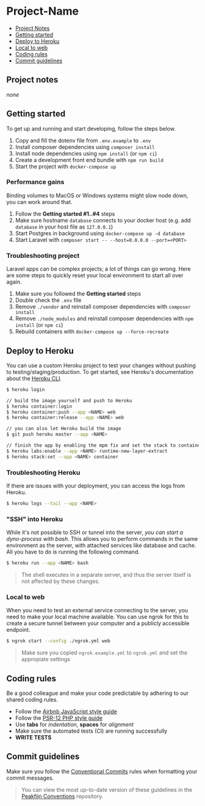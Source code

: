 # Project-Name

- [Project Notes](#markdown-header-project-notes)
- [Getting started](#markdown-header-getting-started)
- [Deploy to Heroku](#markdown-header-deploy-to-heroku)
- [Local to web](#markdown-local-to-web)
- [Coding rules](#markdown-header-coding-rules)
- [Commit guidelines](#markdown-header-commit-guidelines)


## Project notes

_none_


## Getting started

To get up and running and start developing, follow the steps below.

1. Copy and fill the dotenv file from `.env.example` to `.env`
2. Install composer dependencies using `composer install`
3. Install node dependencies using `npm install` (or `npm ci`)
4. Create a development front end bundle with `npm run build`
5. Start the project with `docker-compose up`

### Performance gains

Binding volumes to MacOS or Windows systems might slow node down, you can work around that.

1. Follow the **Getting started #1..#4** steps
2. Make sure hostname `database` connects to your docker host (e.g. add `database` in your host file as `127.0.0.1`)
3. Start Postgres in background using `docker-compose up -d database`
4. Start Laravel with `composer start -- --host=0.0.0.0 --port=<PORT>`

### Troubleshooting project

Laravel apps can be complex projects; a lot of things can go wrong.
Here are some steps to quickly reset your local environment to start all over again.

1. Make sure you followed the **Getting started** steps
2. Double check the `.env` file
3. Remove `./vendor` and reinstall composer dependencies with `composer install`
4. Remove `./node_modules` and reinstall composer dependencies with `npm install` (or `npm ci`)
5. Rebuild containers with `docker-compose up --force-recreate`

## Deploy to Heroku

You can use a custom Heroku project to test your changes without pushing to testing/staging/production.
To get started, see Heroku's documentation about the [Heroku CLI][link-heroku-cli].

```bash
$ heroku login

// build the image yourself and push to Heroku
$ heroku container:login
$ heroku container:push --app <NAME> web
$ heroku container:release --app <NAME> web

// you can also let Heroku build the image
$ git push heroku master --app <NAME>

// finish the app by enabling the mpm fix and set the stack to container
$ heroku labs:enable --app <NAME> runtime-new-layer-extract
$ heroku stack:set --app <NAME> container
```

### Troubleshooting Heroku

If there are issues with your deployment, you can access the logs from Heroku.

```bash
$ heroku logs --tail --app <NAME>
```

### "SSH" into Heroku

While it's not possible to SSH or tunnel into the server, _you can start a dyno-process with bash_.
This allows you to perform commands in the same environment as the server, with attached services like database and cache.
All you have to do is running the following command.

```bash
$ heroku run --app <NAME> bash
```

> The shell executes in a separate server, and thus the server itself is not affected by these changes.

### Local to web

When you need to test an external service connecting to the server, you need to make your local machine available.
You can use ngrok for this to create a secure tunnel between your computer and a publicly accessible endpoint.

```bash
$ ngrok start --config ./ngrok.yml web
```

> Make sure you copied `ngrok.example.yml` to `ngrok.yml` and set the appropiate settings


## Coding rules

Be a good colleague and make your code predictable by adhering to our shared coding rules.

- Follow the [Airbnb JavaScript style guide][link-airbnb-js]
- Follow the [PSR-12 PHP style guide][link-psr-12]
- Use **tabs** for _indentation_, **spaces** for _alignment_
- Make sure the automated tests (CI) are running successfully
- **WRITE TESTS**


## Commit guidelines

Make sure you follow the [Conventional Commits][link-convcomm] rules when formatting your commit messages.

> You can view the most up-to-date version of these guidelines in the [Peakfijn Conventions][link-peakfijn-commits] repository.

[link-airbnb-js]: https://github.com/airbnb/javascript
[link-convcomm]: https://www.conventionalcommits.org
[link-heroku-cli]: https://devcenter.heroku.com/articles/heroku-cli#download-and-install
[link-peakfijn-commits]: https://github.com/Peakfijn/Conventions/tree/develop/packages/commit-types-peakfijn
[link-psr-12]: https://github.com/php-fig/fig-standards/blob/master/proposed/extended-coding-style-guide.md
